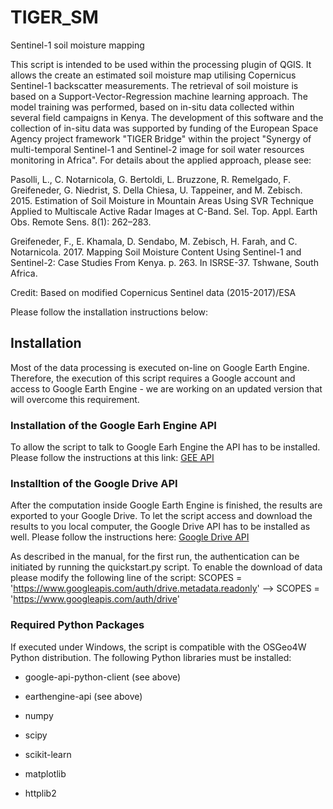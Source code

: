 # TIGER_SM
Sentinel-1 soil moisture mapping

This script is intended to be used within the processing plugin of QGIS. It allows the create an estimated soil moisture map utilising Copernicus Sentinel-1 backscatter measurements. The retrieval of soil moisture is based on a Support-Vector-Regression machine learning approach. The model training was performed, based on in-situ data collected within several field campaigns in Kenya. The development of this software and the collection of in-situ data was supported by funding of the European Space Agency project framework "TIGER Bridge" within the project "Synergy of multi-temporal Sentinel-1 and Sentinel-2 image for soil water resources monitoring in Africa". For details about the applied approach, please see: 

Pasolli, L., C. Notarnicola, G. Bertoldi, L. Bruzzone, R. Remelgado, F. Greifeneder, G. Niedrist, S. Della Chiesa, U. Tappeiner, and M. Zebisch. 2015. Estimation of Soil Moisture in Mountain Areas Using SVR Technique Applied to Multiscale Active Radar Images at C-Band. Sel. Top. Appl. Earth Obs. Remote Sens. 8(1): 262–283.

Greifeneder, F., E. Khamala, D. Sendabo, M. Zebisch, H. Farah, and C. Notarnicola. 2017. Mapping Soil Moisture Content Using Sentinel-1 and Sentinel-2: Case Studies From Kenya. p. 263. In ISRSE-37. Tshwane, South Africa.

Credit: Based on modified Copernicus Sentinel data (2015-2017)/ESA

Please follow the installation instructions below:

<h2> Installation </h2>
Most of the data processing is executed on-line on Google Earth Engine. Therefore, the execution of this script requires a Google account and access to Google Earth Engine - we are working on an updated version that will overcome this requirement.

<h3> Installation of the Google Earh Engine API </h3>
To allow the script to talk to Google Earh Engine the API has to be installed. Please follow the instructions at this link: <a href="https://developers.google.com/earth-engine/python_install_manual">GEE API</a>
<h3>Installtion of the Google Drive API</h3>
After the computation inside Google Earth Engine is finished, the results are exported to your Google Drive. To let the script access and download the results to you local computer, the Google Drive API has to be installed as well. Please follow the instructions here:
<a href="https://developers.google.com/drive/v3/web/quickstart/python">Google Drive API</a> 


As described in the manual, for the first run, the authentication can be initiated by running the quickstart.py script. To enable the download of data please modify the following line of the script: 
SCOPES = 'https://www.googleapis.com/auth/drive.metadata.readonly' --> SCOPES = 'https://www.googleapis.com/auth/drive'
<h3>Required Python Packages</h3>
If executed under Windows, the script is compatible with the OSGeo4W Python distribution. The following Python libraries must be installed: 

- google-api-python-client (see above) 

- earthengine-api (see above) 

- numpy 

- scipy 

- scikit-learn 

- matplotlib

- httplib2
